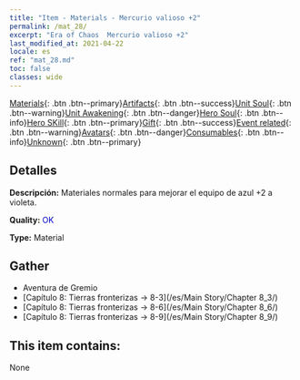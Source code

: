 ```yaml
---
title: "Item - Materials - Mercurio valioso +2"
permalink: /mat_28/
excerpt: "Era of Chaos  Mercurio valioso +2"
last_modified_at: 2021-04-22
locale: es
ref: "mat_28.md"
toc: false
classes: wide
---
```

 [Materials](/ItemsES/){: .btn .btn--primary}[Artifacts](/ItemsES/Artifacts/){: .btn .btn--success}[Unit Soul](/ItemsES/UnitSoul/){: .btn .btn--warning}[Unit Awakening](/ItemsES/UnitAwakening/){: .btn .btn--danger}[Hero Soul](/ItemsES/HeroSoul/){: .btn .btn--info}[Hero SKill](/ItemsES/HeroSkill/){: .btn .btn--primary}[Gift](/ItemsES/Gift/){: .btn .btn--success}[Event related](/ItemsES/Events/){: .btn .btn--warning}[Avatars](/ItemsES/Avatars/){: .btn .btn--danger}[Consumables](/ItemsES/Consumables/){: .btn .btn--info}[Unknown](/ItemsES/Unknown/){: .btn .btn--primary}

## Detalles
 **Descripción:** Materiales normales para mejorar el equipo de azul +2 a violeta.

 **Quality:** <span style="color: #0000CD">OK</span>

 **Type:** Material

## Gather

*    Aventura de Gremio 
*    [Capítulo 8: Tierras fronterizas -> 8-3](/es/Main Story/Chapter 8_3/) 
*    [Capítulo 8: Tierras fronterizas -> 8-6](/es/Main Story/Chapter 8_6/) 
*    [Capítulo 8: Tierras fronterizas -> 8-9](/es/Main Story/Chapter 8_9/) 

## This item contains:

  None


